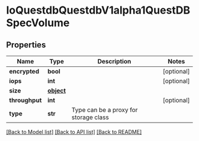 # IoQuestdbQuestdbV1alpha1QuestDBSpecVolume

## Properties
Name | Type | Description | Notes
------------ | ------------- | ------------- | -------------
**encrypted** | **bool** |  | [optional] 
**iops** | **int** |  | [optional] 
**size** | [**object**](.md) |  | 
**throughput** | **int** |  | [optional] 
**type** | **str** | Type can be a proxy for storage class | 

[[Back to Model list]](../README.md#documentation-for-models) [[Back to API list]](../README.md#documentation-for-api-endpoints) [[Back to README]](../README.md)


